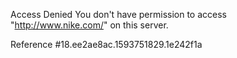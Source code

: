 Access Denied You don't have permission to access "http://www.nike.com/" on this server.

Reference #18.ee2ae8ac.1593751829.1e242f1a